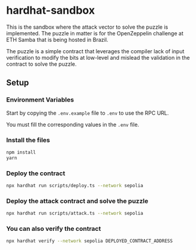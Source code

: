 # hardhat-sandbox

This is the sandbox where the attack vector to solve the puzzle is implemented. The puzzle in matter is for the OpenZeppelin challenge at ETH Samba that is being hosted in Brazil.

The puzzle is a simple contract that leverages the compiler lack of input verification to modify the bits at low-level and mislead the validation in the contract to solve the puzzle.

## Setup

### Environment Variables

Start by copying the `.env.example` file to `.env` to use the RPC URL.

You must fill the corresponding values in the `.env` file.

### Install the files

```bash
npm install
yarn
```

### Deploy the contract

```bash
npx hardhat run scripts/deploy.ts --network sepolia
```

### Deploy the attack contract and solve the puzzle

```bash
npx hardhat run scripts/attack.ts --network sepolia
```

### You can also verify the contract

```bash
npx hardhat verify --network sepolia DEPLOYED_CONTRACT_ADDRESS
```

